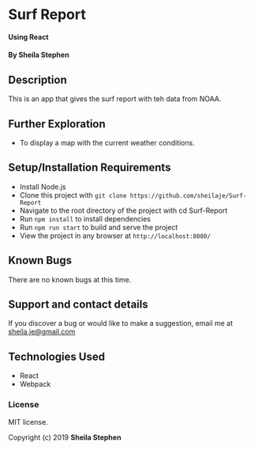 # Surf Report

#### Using React

#### By Sheila Stephen

## Description

This is an app that gives the surf report with teh data from NOAA.

## Further Exploration

* To display a map with the current weather conditions.

## Setup/Installation Requirements

* Install Node.js
* Clone this project with `git clone https://github.com/sheilaje/Surf-Report`
* Navigate to the root directory of the project with cd Surf-Report
* Run `npm install` to install dependencies
* Run `npm run start` to build and serve the project
* View the project in any browser at `http://localhost:8080/`

## Known Bugs

There are no known bugs at this time.

## Support and contact details

If you discover a bug or would like to make a suggestion, email me at sheila.je@gmail.com

## Technologies Used

* React
* Webpack

### License

MIT license.

Copyright (c) 2019 **Sheila Stephen**
